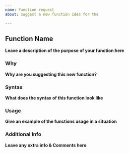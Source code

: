 ```yaml
---
name: Function request
about: Suggest a new function idea for the

---
```


## Function Name

**Leave a description of the purpose of your function here**

### Why

**Why are you suggesting this new function?**

### Syntax

**What does the syntax of this function look like**

### Usage

**Give an example of the functions usage in a situation**

### Additional Info

**Leave any extra info & Comments here**
